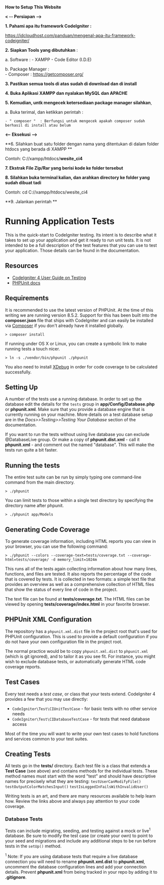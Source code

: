 **How to Setup This Website**

**< -- Persiapan -->**

**1. Pahami apa itu framework CodeIgniter :**

https://idcloudhost.com/panduan/mengenal-apa-itu-framework-codeigniter/

**2. Siapkan Tools yang dibutuhkan** : 

  a. Software :
      - XAMPP
      - Code Editor (I.D.E)
       
  b. Package Manager :  
      - Composer : https://getcomposer.org/

**3. Pastikan semua tools di atas sudah di download dan di install**

**4. Buka Aplikasi XAMPP dan nyalakan MySQL dan APACHE**

**5. Kemudian, untk mengecek ketersediaan package manager silahkan**, 
 
 a. Buka terimal, dan ketikkan perintah : 
    
    - " composer "  : Berfungsi untuk mengecek apakah composer sudah berhasil di install atau belum

**<-- Eksekusi -->**

**6. Silahkan buat satu folder dengan nama yang ditentukan di dalam folder htdocs yang berada di XAMPP  **
  
  Contoh: C://xampp/htdocs/**wesite_ci4**

**7. Ekstrak File Zip/Rar yang berisi kode ke folder tersebut**

**8. Silahkan buka terminal kalian, dan arahkan directory ke folder yang sudah dibuat tadi**
  
  Contoh: cd C://xampp/htdocs/wesite_ci4

**9. Jalankan perintah **

# Running Application Tests

This is the quick-start to CodeIgniter testing. Its intent is to describe what 
it takes to set up your application and get it ready to run unit tests. 
It is not intended to be a full description of the test features that you can 
use to test your application. Those details can be found in the documentation.

## Resources
* [CodeIgniter 4 User Guide on Testing](https://codeigniter4.github.io/userguide/testing/index.html)
* [PHPUnit docs](https://phpunit.readthedocs.io/en/8.3/index.html)

## Requirements

It is recommended to use the latest version of PHPUnit. At the time of this 
writing we are running version 8.5.2. Support for this has been built into the 
**composer.json** file that ships with CodeIgniter and can easily be installed 
via [Composer](https://getcomposer.org/) if you don't already have it installed globally.

	> composer install

If running under OS X or Linux, you can create a symbolic link to make running tests a touch nicer.

	> ln -s ./vendor/bin/phpunit ./phpunit

You also need to install [XDebug](https://xdebug.org/index.php) in order
for code coverage to be calculated successfully.

## Setting Up

A number of the tests use a running database. 
In order to set up the database edit the details for the `tests` group in 
**app/Config/Database.php** or **phpunit.xml**. Make sure that you provide a database engine 
that is currently running on your machine. More details on a test database setup are in the 
*Docs>>Testing>>Testing Your Database* section of the documentation.

If you want to run the tests without using live database you can 
exclude @DatabaseLive group. Or make a copy of **phpunit.dist.xml** - 
call it **phpunit.xml** - and comment out the <testsuite> named "database". This will make
the tests run quite a bit faster.

## Running the tests

The entire test suite can be run by simply typing one command-line command from the main directory.

	> ./phpunit

You can limit tests to those within a single test directory by specifying the 
directory name after phpunit. 

	> ./phpunit app/Models

## Generating Code Coverage

To generate coverage information, including HTML reports you can view in your browser, 
you can use the following command: 

	> ./phpunit --colors --coverage-text=tests/coverage.txt --coverage-html=tests/coverage/ -d memory_limit=1024m

This runs all of the tests again collecting information about how many lines, 
functions, and files are tested. It also reports the percentage of the code that is covered by tests. 
It is collected in two formats: a simple text file that provides an overview as well 
as a comprehensive collection of HTML files that show the status of every line of code in the project. 

The text file can be found at **tests/coverage.txt**. 
The HTML files can be viewed by opening **tests/coverage/index.html** in your favorite browser.

## PHPUnit XML Configuration

The repository has a ``phpunit.xml.dist`` file in the project root that's used for
PHPUnit configuration. This is used to provide a default configuration if you
do not have your own configuration file in the project root.

The normal practice would be to copy ``phpunit.xml.dist`` to ``phpunit.xml``
(which is git ignored), and to tailor it as you see fit.
For instance, you might wish to exclude database tests, or automatically generate 
HTML code coverage reports.

## Test Cases

Every test needs a *test case*, or class that your tests extend. CodeIgniter 4
provides a few that you may use directly:
* `CodeIgniter\Test\CIUnitTestCase` - for basic tests with no other service needs
* `CodeIgniter\Test\CIDatabaseTestCase` - for tests that need database access

Most of the time you will want to write your own test cases to hold functions and services
common to your test suites.

## Creating Tests

All tests go in the **tests/** directory. Each test file is a class that extends a
**Test Case** (see above) and contains methods for the individual tests. These method
names must start with the word "test" and should have descriptive names for precisely what
they are testing:
`testUserCanModifyFile()` `testOutputColorMatchesInput()` `testIsLoggedInFailsWithInvalidUser()`

Writing tests is an art, and there are many resources available to help learn how.
Review the links above and always pay attention to your code coverage.

### Database Tests

Tests can include migrating, seeding, and testing against a mock or live<sup>1</sup> database.
Be sure to modify the test case (or create your own) to point to your seed and migrations
and include any additional steps to be run before tests in the `setUp()` method.

<sup>1</sup> Note: If you are using database tests that require a live database connection
you will need to rename **phpunit.xml.dist** to **phpunit.xml**, uncomment the database
configuration lines and add your connection details. Prevent **phpunit.xml** from being
tracked in your repo by adding it to **.gitignore**.
